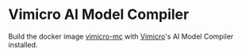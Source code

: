 # Vimicro AI Model Compiler

Build the docker image [vimicro-mc](https://hub.docker.com/repository/docker/duruyao/vimicro-mc/) with [Vimicro](http://www.vimicro.com/)'s AI Model Compiler installed.